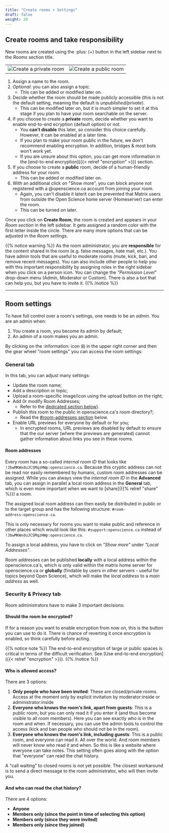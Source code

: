 ```yaml
---
title: "Create rooms + Settings"
draft: false
weight: 20
---
```


## Create rooms and take responsibility

New rooms are created using the :plus: (+) button in the left sidebar next to
the _Rooms_ section title.

|                                                             |                                                                |
| ----------------------------------------------------------- | -------------------------------------------------------------- |
| ![Create a private room](../room_create_pv_advanced_lt.png) | ![Create a public room](../room_create_public_advanced_lt.png) |

1. Assign a name to the room.
1. _Optional_: you can also assign a topic.
   - This can be added or modified later on.
1. Decide whether the room should be made publicly accessible (this is not the
   default setting, meaning the default is _unpublished/private_).
   - This can be modified later on, but it is much simpler to set it at this
     stage if you plan to have your room searchable on the server.
1. If you choose to create a **private** room, decide whether you want to enable
   end-to-end ecryption (default option) or not.
   - You **can’t disable** this later, so consider this choice carefully.
     However, it can be enabled at a later time.
   - If you plan to make your room public in the future, we don't recommend
     enabling encryption. In addition, bridges & most bots won’t work yet.
   - If you are unsure about this option, you can get more information in the
     [end-to-end encryption]({{< relref "encryption" >}}) section.
1. If you choose to create a **public** room, decide of a human-friendly address
   for your room.
   - This can be added or modified later on.
1. With an additional click on "Show more", you can block anyone not registered
   with a @openscience.ca account from joining your room.
   - Again, you can't disable it laterit can be prevented that Matrix users from
     outside the Open Science home server (Homeserver) can enter the room.
   - This can be turned _on_ later.

Once you click on **Create Room**, the room is created and appears in your _Room
section_ in the left sidebar. It gets assigned a random color with the first
letter inside the circle. There are many more options that can be adjusted in
the _Room settings_.

{{% notice warning %}} As the room administrator, you are **responsible** for
the content shared in the room (e.g. false messages, hate mail, etc.). You have
admin tools that are useful to moderate rooms (mute, kick, ban, and remove
recent messages). You can also include other people to help you with this
important responsibility by assigning roles in the right sidebar when you click
on a person icon. You can change the _"Permission Level"_ drop-down menu (Admin,
Moderator or Custom). There is also a bot that can help you, but you have to
invite it. {{% /notice %}}

---

## Room settings

To have full control over a room's settings, one needs to be an _admin_. You are
an admin when:

1. You create a room, you become its admin by default;
2. An admin of a room makes you an admin.

By clicking on the :information: icon (**i**) in the upper right corner and then
the gear wheel "room settings" you can access the room settings:

### General tab

In this tab, you can adjust many settings:

- Update the room name;
- Add a description or topic;
- Upload a room-specific image/icon using the upload button on the right;
- Add 0r modify Room Addresses;
  - Refer to the [dedicated section below](#room-addresses)).
- Publish this room to the public in openscience.ca's room directory?;
  - Read the [#room-addresses section](#room-addresses) below.
- Enable URL previews for everyone by default or for you;
  - In encrypted rooms, URL previews are disabled by default to ensure that the
    our server (where the previews are generated) cannot gather information
    about links you see in these rooms.

#### Room addresses

Every room has a so-called _internal room ID_ that looks like
`!JbwMKWxduJCSMqzHWp:openscience.ca`. Because this cryptic address can not be
read nor easily remembered by humans, custom room addresses can be assigned.
While you can always view the _internal room ID_ in the **Advanced** tab, you
can assign in parallel a local room address in the **General** tab, which is
even more important when we want to [share]({{% relref "share" %}}) a room.

The assigned local room address can then easily be distributed in public or to
the target group and has the following structure:
`#room-address:openscience.ca`.

This is only necessary for rooms you want to make public and reference in other
places which would look like this: `#support:openscience.ca` instead of
`!JbwMKWxduJCSMqzHWp:openscience.ca`.

To assign a local address, you have to click on _"Show more"_ under _"Local
Addresses"_.

Room addresses can be published **locally** with a local address within the
openscience.ca's, which is only valid within the matrix home server for
openscience.ca or **globally** (findable by users in other servers - useful for
topics beyond Open Science), which will make the _local address_ to a _main
address_ as well.

### Security & Privacy tab

Room administrators have to make 3 important decisions:

#### Should the room be encrypted?

If for a reason you want to enable encryption from now on, this is the button
you can use to do it. There is chance of reverting it once encryption is
enabled, so think carefully before acting.

{{% notice note %}} The end-to-end encryption of large or public spaces is
critical in terms of the difficult verification. See [Use end-to-end
encryption]({{< relref "encryption" >}}). {{% /notice %}}

#### Who is allowed access?

There are 3 options:

1. **Only people who have been invited**: These are closed/private rooms. Access
   at the moment only by explicit invitation by moderator:inside or
   administrator:inside
2. **Everyone who knows the room's link, apart from guests**: This is a public
   room, but you can only read it if you enter it (and thus become visible to
   all room members). Here you can see exactly who is in the room and when. If
   necessary, you can use the admin tools to control the access (kick and ban
   people who should not be in the room).
3. **Everyone who knows the room's link, including guests**: This is a public
   room, and everyone can read it. All over the world. And room members will
   never know who read it and when. So this is like a website where everyone can
   take notes. This setting often goes along with the option that "everyone" can
   read the chat history.

A "call waiting" to closed rooms is not yet possible. The closest workaround is
to send a direct message to the room administrator, who will then invite you.

#### And who can read the chat history?

There are 4 options:

- **Anyone**
- **Members only (since the point in time of selecting this option)**
- **Members only (since they were invited)**
- **Members only (since they joined)**
